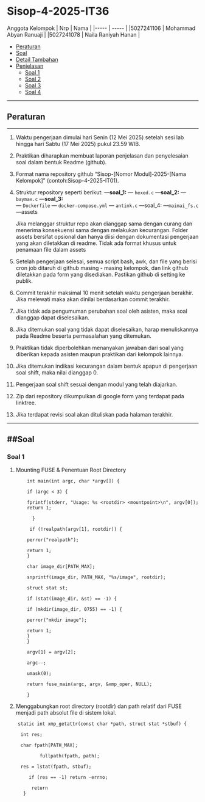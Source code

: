 # Sisop-4-2025-IT36

Anggota Kelompok
|     Nrp    |                Nama              |
|-----       | -----                            |
|5027241106  | Mohammad Abyan Ranuaji           |
|5027241078  | Naila Raniyah Hanan              |

- [Peraturan](#peraturan)
- [Soal](#soal)
- [Detail Tambahan](#detail-tambahan)
- [Penjelasan](#penjelasan)
  - [Soal 1](#soal-1)
  - [Soal 2](#soal-2)
  - [Soal 3](#soal-3)
  - [Soal 4](#soal-4)

---
## Peraturan
---

1. Waktu pengerjaan dimulai hari Senin (12 Mei 2025) setelah sesi lab hingga hari Sabtu (17 Mei 2025) pukul 23.59 WIB.
2. Praktikan diharapkan membuat laporan penjelasan dan penyelesaian soal dalam bentuk Readme (github).
3. Format nama repository github “Sisop-[Nomor Modul]-2025-[Nama Kelompok]” (contoh:Sisop-4-2025-IT01).
4. Struktur repository seperti berikut:
			—**soal_1:**
				— `hexed.c`
      —**soal_2:**
        — `baymax.c`
      —**soal_3:**	
	     — `Dockerfile`
	     — `docker-compose.yml`
	     — `antink.c`
     —soal_4:
      —`maimai_fs.c`
     —assets

   Jika melanggar struktur repo akan dianggap sama dengan curang dan menerima konsekuensi sama dengan melakukan kecurangan. Folder assets bersifat opsional dan hanya diisi dengan dokumentasi pengerjaan yang akan diletakkan di readme. Tidak ada format khusus untuk penamaan file dalam assets
5. Setelah pengerjaan selesai, semua script bash, awk, dan file yang berisi cron job ditaruh di github masing - masing kelompok, dan link github diletakkan pada form yang disediakan. Pastikan github di setting ke publik.
6. Commit terakhir maksimal 10 menit setelah waktu pengerjaan berakhir. Jika melewati maka akan dinilai berdasarkan commit terakhir.
7. Jika tidak ada pengumuman perubahan soal oleh asisten, maka soal dianggap dapat diselesaikan.
8. Jika ditemukan soal yang tidak dapat diselesaikan, harap menuliskannya pada Readme beserta permasalahan yang ditemukan.
9. Praktikan tidak diperbolehkan menanyakan jawaban dari soal yang diberikan kepada asisten maupun praktikan dari kelompok lainnya.
10. Jika ditemukan indikasi kecurangan dalam bentuk apapun di pengerjaan soal shift, maka nilai dianggap 0.
11. Pengerjaan soal shift sesuai dengan modul yang telah diajarkan.
12. Zip dari repository dikumpulkan di google form yang terdapat pada linktree.
13. Jika terdapat revisi soal akan dituliskan pada halaman terakhir.

---
##Soal
---

### Soal 1

1. Mounting FUSE & Penentuan Root Directory
   
   	```
        int main(int argc, char *argv[]) {
   
    	if (argc < 3) {
   
    	fprintf(stderr, "Usage: %s <rootdir> <mountpoint>\n", argv[0]);
        return 1;
   
  		  }

   		 if (!realpath(argv[1], rootdir)) {
   
   		perror("realpath");
   
    	return 1;
    	}

    	char image_dir[PATH_MAX];
   
    	snprintf(image_dir, PATH_MAX, "%s/image", rootdir);
   
    	struct stat st;
   
    	if (stat(image_dir, &st) == -1) {
   
   		if (mkdir(image_dir, 0755) == -1) {
   
   		perror("mkdir image");
   
   		return 1;
        }
    	}

    	argv[1] = argv[2];
   
    	argc--;

    	umask(0);
   
    	return fuse_main(argc, argv, &xmp_oper, NULL);
   
    	}
   	 ```

 2.  Menggabungkan root directory (rootdir) dan path relatif dari FUSE menjadi path absolut file di sistem lokal.

```
   	static int xmp_getattr(const char *path, struct stat *stbuf) {
   
   	 int res;
   
   	 char fpath[PATH_MAX];
     
    		fullpath(fpath, path);

   	 res = lstat(fpath, stbuf);
   
    	if (res == -1) return -errno;
   
   		 return 
      }
```
